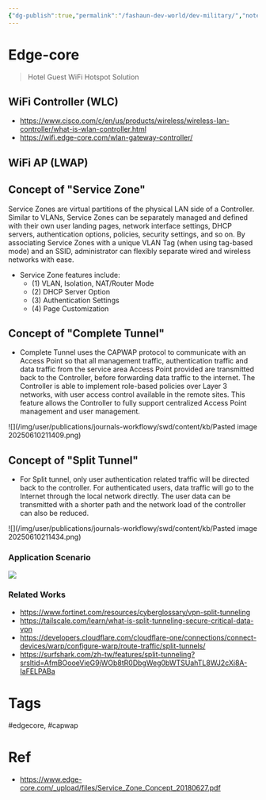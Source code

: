```yaml
---
{"dg-publish":true,"permalink":"/fashaun-dev-world/dev-military/","noteIcon":""}
---
```



# Edge-core

> Hotel Guest WiFi Hotspot Solution

## WiFi Controller (WLC)
- https://www.cisco.com/c/en/us/products/wireless/wireless-lan-controller/what-is-wlan-controller.html
- https://wifi.edge-core.com/wlan-gateway-controller/

## WiFi AP (LWAP)
## Concept of "Service Zone"
Service Zones are virtual partitions of the physical LAN side of a Controller. Similar to VLANs, Service Zones can be separately managed and defined with their own user landing pages, network interface settings, DHCP servers, authentication options, policies, security settings, and so on. By associating Service Zones with a unique VLAN Tag (when using tag-based mode) and an SSID, administrator can flexibly separate wired and wireless networks with ease.

- Service Zone features include: 
	- (1) VLAN, Isolation, NAT/Router Mode 
	- (2) DHCP Server Option 
	- (3) Authentication Settings 
	- (4) Page Customization


## Concept of "Complete Tunnel"

- Complete Tunnel uses the CAPWAP protocol to communicate with an Access Point so that all management traffic, authentication traffic and data traffic from the service area Access Point provided are transmitted back to the Controller, before forwarding data traffic to the internet. The Controller is able to implement role-based policies over Layer 3 networks, with user access control available in the remote sites. This feature allows the Controller to fully support centralized Access Point management and user management.

![](/img/user/publications/journals-workflowy/swd/content/kb/Pasted image 20250610211409.png)


## Concept of "Split Tunnel"
- For Split tunnel, only user authentication related traffic will be directed back to the controller. For authenticated users, data traffic will go to the Internet through the local network directly. The user data can be transmitted with a shorter path and the network load of the controller can also be reduced.

![](/img/user/publications/journals-workflowy/swd/content/kb/Pasted image 20250610211434.png)

### Application Scenario



![](/img/user/fashaun-dev-world/attachments/Pasted%20image%2020250610212825.png)

### Related Works

- https://www.fortinet.com/resources/cyberglossary/vpn-split-tunneling
- https://tailscale.com/learn/what-is-split-tunneling-secure-critical-data-vpn
- https://developers.cloudflare.com/cloudflare-one/connections/connect-devices/warp/configure-warp/route-traffic/split-tunnels/
- https://surfshark.com/zh-tw/features/split-tunneling?srsltid=AfmBOooeVieG9jWOb8tR0DbgWeg0bWTSUahTL8WJ2cXi8A-IaFELPABa


# Tags
#edgecore, #capwap
# Ref
- https://www.edge-core.com/_upload/files/Service_Zone_Concept_20180627.pdf